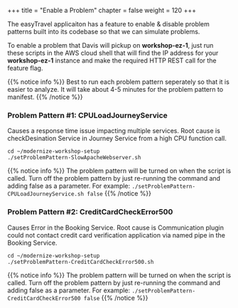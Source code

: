 +++
title = "Enable a Problem"
chapter = false
weight = 120
+++

The easyTravel applicaiton has a feature to enable & disable problem patterns built into its codebase so that we can simulate problems.

To enable a problem that Davis will pickup on **workshop-ez-1**, just run these scripts in the AWS cloud shell that will find the IP address for your **workshop-ez-1** instance and make the required HTTP REST call for the feature flag.

{{% notice info %}}
Best to run each problem pattern seperately so that it is easier to analyze. It will take about 4-5 minutes for the problem pattern to manifest.
{{% /notice %}}

### Problem Pattern #1: CPULoadJourneyService
Causes a response time issue impacting multiple services. Root cause is checkDesination Service in Journey Service from a high CPU function call.

```
cd ~/modernize-workshop-setup
./setProblemPattern-SlowApacheWebserver.sh
```

{{% notice info %}}
The problem pattern will be turned on when the script is called. Turn off the problem pattern by just re-running the command and adding false as a parameter. For example: `./setProblemPattern-CPULoadJourneyService.sh false`
{{% /notice %}}

### Problem Pattern #2: CreditCardCheckError500
Causes Error in the Booking Service. Root cause is Communication plugin could not contact credit card verification application via named pipe in the Booking Service.

```
cd ~/modernize-workshop-setup
./setProblemPattern-CreditCardCheckError500.sh
```

{{% notice info %}}
The problem pattern will be turned on when the script is called. Turn off the problem pattern by just re-running the command and adding false as a parameter. For example: `./setProblemPattern-CreditCardCheckError500 false`
{{% /notice %}}
